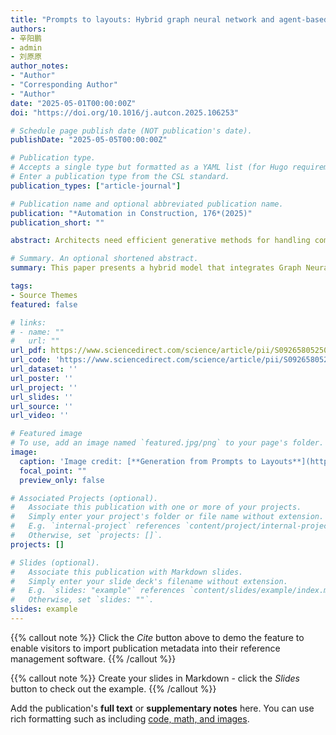 ```yaml
---
title: "Prompts to layouts: Hybrid graph neural network and agent-based model for generative architectural design"
authors:
- 辛阳鹏
- admin
- 刘原原
author_notes:
- "Author"
- "Corresponding Author"
- "Author"
date: "2025-05-01T00:00:00Z"
doi: "https://doi.org/10.1016/j.autcon.2025.106253"

# Schedule page publish date (NOT publication's date).
publishDate: "2025-05-05T00:00:00Z"

# Publication type.
# Accepts a single type but formatted as a YAML list (for Hugo requirements).
# Enter a publication type from the CSL standard.
publication_types: ["article-journal"]

# Publication name and optional abbreviated publication name.
publication: "*Automation in Construction, 176*(2025)"
publication_short: ""

abstract: Architects need efficient generative methods for handling complex architectural layout design tasks to spare more attention to the aesthetics of buildings. High expertise requirements of the input conditions and the large size of datasets bring challenges for architects using generative architectural design methods. This paper presents a hybrid model that integrates Graph Neural Networks (GNNs) for generating architectural layouts with rational topological relationships based on simple prompts and Agent-Based Modeling (ABM) for reducing the dataset size of model training. The generated layouts achieve a Structural Similarity (SSIM) of 0.82 with a Graph Edit Distance (GED) of 1.67 after training on 150 building samples through several testing scenarios. The hybrid model generates layouts efficiently and avoids impediments to the model generalizability due to excessive usage costs for architects. This paper illuminates how leveraging intelligent algorithms, when enriched with data-driven insights, can bridge gaps in collaboration between architects and generative methods.

# Summary. An optional shortened abstract.
summary: This paper presents a hybrid model that integrates Graph Neural Networks (GNNs) for generating architectural layouts with rational topological relationships based on simple prompts and Agent-Based Modeling (ABM) for reducing the dataset size of model training.

tags:
- Source Themes
featured: false

# links:
# - name: ""
#   url: ""
url_pdf: https://www.sciencedirect.com/science/article/pii/S0926580525002936?via%3Dihub
url_code: 'https://www.sciencedirect.com/science/article/pii/S0926580525002936?via%3Dihub'
url_dataset: ''
url_poster: ''
url_project: ''
url_slides: ''
url_source: ''
url_video: ''

# Featured image
# To use, add an image named `featured.jpg/png` to your page's folder. 
image:
  caption: 'Image credit: [**Generation from Prompts to Layouts**](https://www.sciencedirect.com/science/article/pii/S0926580525002936?via%3Dihub)'
  focal_point: ""
  preview_only: false

# Associated Projects (optional).
#   Associate this publication with one or more of your projects.
#   Simply enter your project's folder or file name without extension.
#   E.g. `internal-project` references `content/project/internal-project/index.md`.
#   Otherwise, set `projects: []`.
projects: []

# Slides (optional).
#   Associate this publication with Markdown slides.
#   Simply enter your slide deck's filename without extension.
#   E.g. `slides: "example"` references `content/slides/example/index.md`.
#   Otherwise, set `slides: ""`.
slides: example
---
```


{{% callout note %}}
Click the *Cite* button above to demo the feature to enable visitors to import publication metadata into their reference management software.
{{% /callout %}}

{{% callout note %}}
Create your slides in Markdown - click the *Slides* button to check out the example.
{{% /callout %}}

Add the publication's **full text** or **supplementary notes** here. You can use rich formatting such as including [code, math, and images](https://docs.hugoblox.com/content/writing-markdown-latex/).
